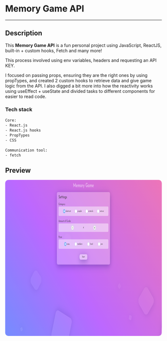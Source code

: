 # Memory Game API

---

## Description

<p>This <b>Memory Game API</b> is a fun personal project using JavaScript, ReactJS, built-in + custom hooks, Fetch and many more!</p>

<p>This process involved using env variables, headers and requesting an API KEY.</p>

<p>I focused on passing props, ensuring they are the right ones by using propTypes, and created 2 custom hooks to retrieve data and give game logic from the API. I also digged a bit more into how the reactivity works using useEffect + useState and divided tasks to different components for easier to read code.</p>

### Tech stack

```
Core:
- React.js
- React.js hooks
- PropTypes
- CSS

Communication tool:
- fetch
```

## Preview

<img src="/preview.png" height="500" style="border-radius:10px;margin-bottom:1rem;" />
